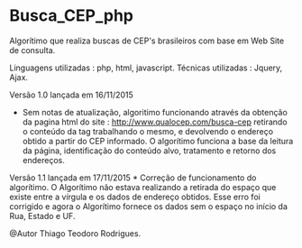 # Busca_CEP_php

Algorítimo que realiza buscas de CEP's brasileiros com base em Web Site de 
consulta.

Linguagens utilizadas : php, html, javascript.
Técnicas utilizadas : Jquery, Ajax.

Versão 1.0 lançada em 16/11/2015
   * Sem notas de atualização, algoritimo funcionando através da obtenção da
     pagina html do site : http://www.qualocep.com/busca-cep retirando o
     conteúdo da tag <title></title> trabalhando o  mesmo, e devolvendo o
     endereço obtido a partir do CEP informado.
     O algorítimo funciona a base da leitura da página, identificação do
     conteúdo alvo, tratamento e retorno dos endereços.
	 
Versão 1.1 lançada em 17/11/2015
	* Correção de funcionamento do algorítimo.
	  O Algorítimo não estava realizando a retirada do espaço que existe entre
	  a vírgula e os dados de endereço obtidos. 
      Esse erro foi corrigido e agora o Algorítimo fornece os dados sem o espaço 
      no início da Rua, Estado e UF.

@Autor Thiago Teodoro Rodrigues.